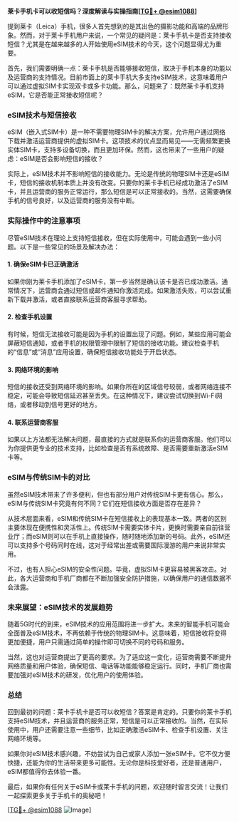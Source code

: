 **莱卡手机卡可以收短信吗？深度解读与实操指南[[TG💪+ @esim1088](https://t.me/s/esim1088)]**

提到莱卡（Leica）手机，很多人首先想到的是其出色的摄影功能和高端的品牌形象。然而，对于莱卡手机用户来说，一个常见的疑问是：莱卡手机卡是否支持接收短信？尤其是在越来越多的人开始使用eSIM技术的今天，这个问题显得尤为重要。

首先，我们需要明确一点：莱卡手机是否能够接收短信，取决于手机本身的功能以及运营商的支持情况。目前市面上的莱卡手机大多支持eSIM技术，这意味着用户可以通过虚拟SIM卡实现双卡或多卡功能。那么，问题来了：既然莱卡手机支持eSIM，它是否能正常接收短信呢？

### eSIM技术与短信接收

eSIM（嵌入式SIM卡）是一种不需要物理SIM卡的解决方案，允许用户通过网络下载并激活运营商提供的虚拟SIM卡。这项技术的优点显而易见——无需频繁更换实体SIM卡，支持多设备切换，而且更加环保。然而，这也带来了一些用户的疑虑：eSIM是否会影响短信的接收？

实际上，eSIM技术并不影响短信的接收能力。无论是传统的物理SIM卡还是eSIM卡，短信的接收机制本质上并没有改变。只要你的莱卡手机已经成功激活了eSIM卡，并且运营商的服务正常运行，那么短信是可以正常接收的。当然，这需要确保手机的信号良好，以及运营商的服务没有中断。

### 实际操作中的注意事项

尽管eSIM技术在理论上支持短信接收，但在实际使用中，可能会遇到一些小问题。以下是一些常见的场景及解决办法：

#### 1. 确保eSIM卡已正确激活
如果你刚为莱卡手机添加了eSIM卡，第一步当然是确认该卡是否已成功激活。通常情况下，运营商会通过短信或邮件通知你激活完成。如果激活失败，可以尝试重新下载并激活，或者直接联系运营商客服寻求帮助。

#### 2. 检查手机设置
有时候，短信无法接收可能是因为手机的设置出现了问题。例如，某些应用可能会屏蔽短信通知，或者手机的权限管理中限制了短信的接收功能。建议检查手机的“信息”或“消息”应用设置，确保短信接收功能处于开启状态。

#### 3. 网络环境的影响
短信的接收还受到网络环境的影响。如果你所在的区域信号较弱，或者网络连接不稳定，可能会导致短信延迟甚至丢失。在这种情况下，建议尝试切换到Wi-Fi网络，或者移动到信号更好的地方。

#### 4. 联系运营商客服
如果以上方法都无法解决问题，最直接的方式就是联系你的运营商客服。他们可以为你提供更专业的技术支持，比如检查是否有系统故障、是否需要重新激活eSIM卡等。

### eSIM与传统SIM卡的对比

虽然eSIM技术带来了许多便利，但也有部分用户对传统SIM卡更有信心。那么，eSIM与传统SIM卡究竟有何不同？它们在短信接收方面是否存在差异？

从技术层面来看，eSIM和传统SIM卡在短信接收上的表现基本一致。两者的区别主要体现在便携性和灵活性上。传统SIM卡需要实体卡片，更换时需要亲自前往营业厅；而eSIM则可以在手机上直接操作，随时随地添加新的号码。此外，eSIM还可以支持多个号码同时在线，这对于经常出差或需要国际漫游的用户来说非常实用。

不过，也有人担心eSIM的安全性问题。毕竟，虚拟SIM卡更容易被黑客攻击。对此，各大运营商和手机厂商都在不断加强安全防护措施，以确保用户的通信数据不会泄露。

### 未来展望：eSIM技术的发展趋势

随着5G时代的到来，eSIM技术的应用范围将进一步扩大。未来的智能手机可能会全面普及eSIM技术，不再依赖于传统的物理SIM卡。这意味着，短信接收将变得更加便捷，用户只需通过简单的操作即可切换不同的号码和服务。

当然，这也对运营商提出了更高的要求。为了适应这一变化，运营商需要不断提升网络质量和用户体验，确保短信、电话等功能能够稳定运行。同时，手机厂商也需要加强对eSIM技术的研发，优化用户的使用体验。

### 总结

回到最初的问题：莱卡手机卡是否可以收短信？答案是肯定的。只要你的莱卡手机支持eSIM技术，并且运营商的服务正常，短信是可以正常接收的。当然，在实际使用中，用户还需要注意一些细节，比如正确激活eSIM卡、检查手机设置、关注网络环境等。

如果你对eSIM技术感兴趣，不妨尝试为自己或家人添加一张eSIM卡。它不仅方便快捷，还能为你的生活带来更多可能性。无论你是科技爱好者，还是普通用户，eSIM都值得你去体验一番。

最后，如果你有任何关于eSIM卡或莱卡手机的问题，欢迎随时留言交流！让我们一起探索更多关于手机卡的奥秘吧！

[[TG💪+ @esim1088](https://t.me/s/esim1088) ![Image](https://i.postimg.cc/4NQfJmqS/Snipaste-2025-05-13-00-14-12.png)]